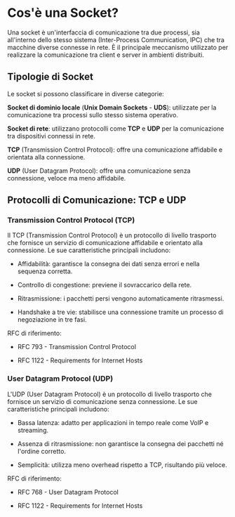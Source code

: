 # Cos'è una Socket?

Una socket è un'interfaccia di comunicazione tra due processi, sia all'interno dello stesso sistema (Inter-Process Communication, IPC) che tra macchine diverse connesse in rete. È il principale meccanismo utilizzato per realizzare la comunicazione tra client e server in ambienti distribuiti.

## Tipologie di Socket

Le socket si possono classificare in diverse categorie:

**Socket di dominio locale** (**Unix Domain Sockets** - **UDS**): utilizzate per la comunicazione tra processi sullo stesso sistema operativo.

**Socket di rete**: utilizzano protocolli come **TCP** e **UDP** per la comunicazione tra dispositivi connessi in rete.

**TCP** (Transmission Control Protocol): offre una comunicazione affidabile e orientata alla connessione.

**UDP** (User Datagram Protocol): offre una comunicazione senza connessione, veloce ma meno affidabile.

## Protocolli di Comunicazione: TCP e UDP

### Transmission Control Protocol (TCP)

Il TCP (Transmission Control Protocol) è un protocollo di livello trasporto che fornisce un servizio di comunicazione affidabile e orientato alla connessione. Le sue caratteristiche principali includono:

- Affidabilità: garantisce la consegna dei dati senza errori e nella sequenza corretta.

- Controllo di congestione: previene il sovraccarico della rete.

- Ritrasmissione: i pacchetti persi vengono automaticamente ritrasmessi.

- Handshake a tre vie: stabilisce una connessione tramite un processo di negoziazione in tre fasi.

RFC di riferimento:

- RFC 793 - Transmission Control Protocol

- RFC 1122 - Requirements for Internet Hosts

### User Datagram Protocol (UDP)

L'UDP (User Datagram Protocol) è un protocollo di livello trasporto che fornisce un servizio di comunicazione senza connessione. Le sue caratteristiche principali includono:

- Bassa latenza: adatto per applicazioni in tempo reale come VoIP e streaming.

- Assenza di ritrasmissione: non garantisce la consegna dei pacchetti né l'ordine corretto.

- Semplicità: utilizza meno overhead rispetto a TCP, risultando più veloce.

RFC di riferimento:

- RFC 768 - User Datagram Protocol

- RFC 1122 - Requirements for Internet Hosts
